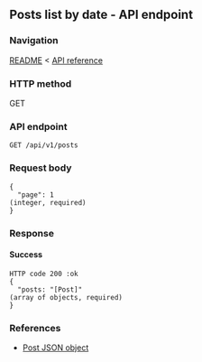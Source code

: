 ## Posts list by date - API endpoint

### Navigation
[README](../../../../README.md)
<
[API reference](../../../api_reference.md)

### HTTP method
GET

### API endpoint
`GET /api/v1/posts`

### Request body
```
{
  "page": 1                                                                     (integer, required)
}
```

### Response
#### Success
```
HTTP code 200 :ok
{
  "posts: "[Post]"                                                              (array of objects, required)
}
```

### References
- [Post JSON object](../../../json_objects/post.md)
